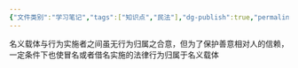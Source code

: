 ```yaml
---
{"文件类别":"学习笔记","tags":["知识点","民法"],"dg-publish":true,"permalink":"/学习笔记studyup/民法总论/冒名行为与借名行为规则/","dgPassFrontmatter":true,"created":"2024-07-30T16:14:14.499+08:00","updated":"2024-10-28T11:42:28.941+08:00"}
---
```


名义载体与行为实施者之间虽无行为归属之合意，但为了保护善意相对人的信赖，一定条件下也使冒名或者借名实施的法律行为归属于名义载体